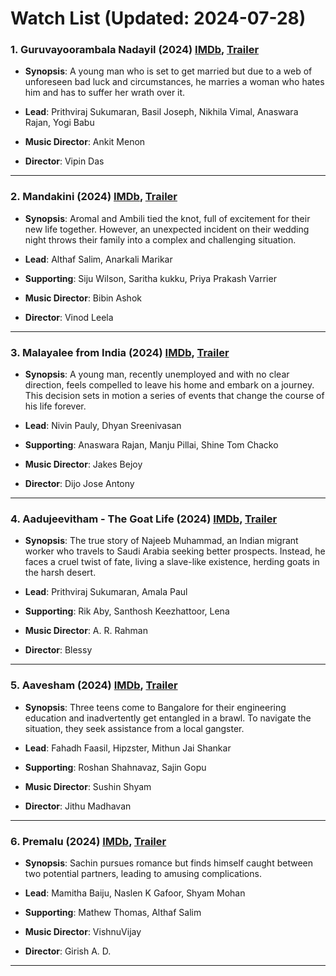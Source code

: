 # Watch List (Updated: 2024-07-28)

### 1. **Guruvayoorambala Nadayil** (2024) [IMDb](https://www.imdb.com/title/tt25400540/), [Trailer](https://www.youtube.com/watch?v=u-BLHW3tJPA)

- **Synopsis**: A young man who is set to get married but due to a web of unforeseen bad luck and circumstances, he marries a woman who hates him and has to suffer her wrath over it.

- **Lead**: Prithviraj Sukumaran, Basil Joseph, Nikhila Vimal, Anaswara Rajan, Yogi Babu
- **Music Director**: Ankit Menon
- **Director**: Vipin Das

---

### 2. **Mandakini** (2024) [IMDb](https://www.imdb.com/title/tt32089689/), [Trailer](https://www.youtube.com/watch?v=cdcG9fYoCpI)

- **Synopsis**: Aromal and Ambili tied the knot, full of excitement for their new life together. However, an unexpected incident on their wedding night throws their family into a complex and challenging situation.

- **Lead**: Althaf Salim, Anarkali Marikar
- **Supporting**: Siju Wilson, Saritha kukku, Priya Prakash Varrier
- **Music Director**: Bibin Ashok
- **Director**: Vinod Leela

---

### 3. **Malayalee from India** (2024) [IMDb](https://en.wikipedia.org/wiki/Malayalee_from_India), [Trailer](https://www.youtube.com/watch?v=TOY-f5XL3-M)

- **Synopsis**: A young man, recently unemployed and with no clear direction, feels compelled to leave his home and embark on a journey. This decision sets in motion a series of events that change the course of his life forever.

- **Lead**: Nivin Pauly, Dhyan Sreenivasan
- **Supporting**: Anaswara Rajan, Manju Pillai, Shine Tom Chacko
- **Music Director**: Jakes Bejoy
- **Director**: Dijo Jose Antony

---

### 4. **Aadujeevitham - The Goat Life** (2024) [IMDb](https://www.imdb.com/title/tt5525650/), [Trailer](https://www.youtube.com/watch?v=0K5bMylKaNA)

- **Synopsis**: The true story of Najeeb Muhammad, an Indian migrant worker who travels to Saudi Arabia seeking better prospects. Instead, he faces a cruel twist of fate, living a slave-like existence, herding goats in the harsh desert.

- **Lead**: Prithviraj Sukumaran, Amala Paul
- **Supporting**: Rik Aby, Santhosh Keezhattoor, Lena
- **Music Director**: A. R. Rahman
- **Director**: Blessy

---

### 5. **Aavesham** (2024) [IMDb](https://en.wikipedia.org/wiki/Aavesham_%282024_film%29), [Trailer](https://www.youtube.com/watch?v=L0yEMl8PXnw)

- **Synopsis**: Three teens come to Bangalore for their engineering education and inadvertently get entangled in a brawl. To navigate the situation, they seek assistance from a local gangster.

- **Lead**: Fahadh Faasil, Hipzster, Mithun Jai Shankar
- **Supporting**: Roshan Shahnavaz, Sajin Gopu
- **Music Director**: Sushin Shyam
- **Director**: Jithu Madhavan

---

### 6. **Premalu** (2024) [IMDb](https://www.imdb.com/title/tt28288786/?ref_=nv_sr_srsg_0_tt_7_nm_1_q_Premalu), [Trailer](https://www.youtube.com/watch?v=rR_2ti4l3nM)

- **Synopsis**: Sachin pursues romance but finds himself caught between two potential partners, leading to amusing complications.

- **Lead**: Mamitha Baiju, Naslen K Gafoor, Shyam Mohan
- **Supporting**: Mathew Thomas, Althaf Salim
- **Music Director**: VishnuVijay
- **Director**: Girish A. D.

---

